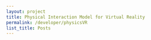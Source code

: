 ```yaml
---
layout: project
title: Physical Interaction Model for Virtual Reality
permalink: /developer/physicsVR
list_title: Posts
---
```


